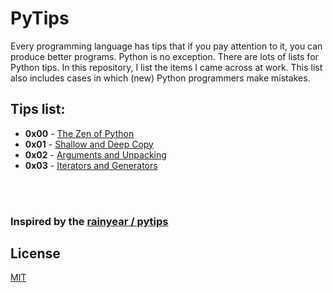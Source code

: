 # PyTips
Every programming language has tips that if you pay attention to it, you can produce better programs. Python is no exception. There are lots of lists for Python tips. In this repository, I list the items I came across at work. This list also includes cases in which (new) Python programmers make mistakes.

## Tips list:
- **0x00** - [The Zen of Python](https://github.com/gtavasoli/PyTips/blob/master/Notebooks/The-Zen-of-Python.ipynb)
- **0x01** - [Shallow and Deep Copy](https://github.com/gtavasoli/PyTips/blob/master/Notebooks/Shallow-and-Deep-Copy.ipynb)
- **0x02** - [Arguments and Unpacking](https://github.com/gtavasoli/PyTips/blob/master/Notebooks/Arguments-and-Unpacking.ipynb)
- **0x03** - [Iterators and Generators](https://github.com/gtavasoli/PyTips/blob/master/Notebooks/Iterator-and-Generator.ipynb)

<br/><br/>

### Inspired by the [rainyear / pytips](https://github.com/rainyear/pytips) 

## License
[MIT](./LICENSE)